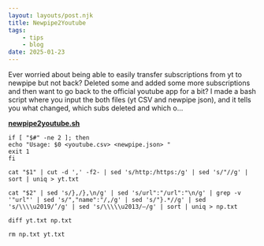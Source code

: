 ```yaml
---
layout: layouts/post.njk
title: Newpipe2Youtube
tags: 
    - tips
    - blog
date: 2025-01-23
---
```


Ever worried about being able to easily transfer subscriptions from yt to newpipe but not back? Deleted some and added some more subscriptions and then want to go back to the official youtube app for a bit? I made a bash script where you input the both files (yt CSV and newpipe json), and it tells you what changed, which subs deleted and which o…

[**newpipe2youtube.sh**](https://gist.github.com/prirai/74c214f9eb7205f42924ba4cf27b8aaf)
```shell
if [ "$#" -ne 2 ]; then
echo "Usage: $0 <youtube.csv> <newpipe.json> "
exit 1
fi

cat "$1" | cut -d ',' -f2- | sed 's/http:/https:/g' | sed 's/"//g' | sort | uniq > yt.txt

cat "$2" | sed 's/},/},\n/g' | sed 's/url":"/url":"\n/g' | grep -v '"url"' | sed 's/","name":"/,/g' | sed 's/"}.*//g' | sed 's/\\\\u2019/’/g' | sed 's/\\\\\u2013/–/g' | sort | uniq > np.txt

diff yt.txt np.txt

rm np.txt yt.txt
```
